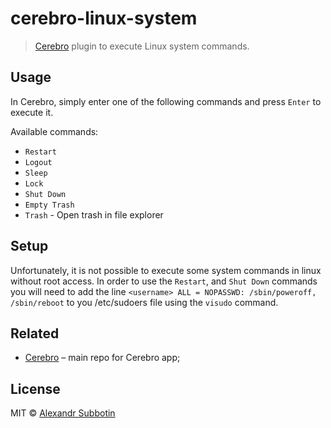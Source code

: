 # cerebro-linux-system

> [Cerebro](http://www.cerebroapp.com) plugin to execute Linux system commands.

## Usage
In Cerebro, simply enter one of the following commands and press `Enter` to execute it.

Available commands:
* `Restart`
* `Logout`
* `Sleep`
* `Lock`
* `Shut Down`
* `Empty Trash`
* `Trash` - Open trash in file explorer

## Setup
Unfortunately, it is not possible to execute some system commands in linux without root access. In order to use the `Restart`, and `Shut Down` commands you will need to add the line `<username> ALL = NOPASSWD: /sbin/poweroff, /sbin/reboot` to you /etc/sudoers file using the `visudo` command.
## Related

- [Cerebro](http://github.com/KELiON/cerebro) – main repo for Cerebro app;

## License

MIT © [Alexandr Subbotin](http://asubbotin.ru)
